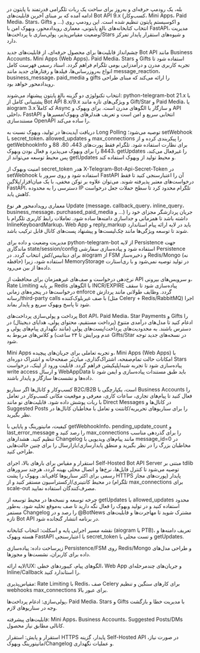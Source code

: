 بله، یک رودمپ حرفه‌ای و به‌روز برای ساخت یک ربات تلگرامی قدرتمند با پایتون در ادامه آمده که بر مبنای آخرین قابلیت‌های Bot API 9.x (کسب‌وکار، Mini Apps، Paid Media، Stars، Gifts و …) و اکوسیستم پایتون تنظیم شده است.
این رودمپ روی انتخاب کتابخانه‌های بالغ پایتونی، معماری رویدادمحور، وبهوک امن با FastAPI، مدیریت وضعیت مقیاس‌پذیر، پولی‌سازی با پرداخت‌ها/Stars و شیوه‌های استقرار پایدار تمرکز دارد.

چشم‌انداز قابلیت‌ها
برای محصول حرفه‌ای، از قابلیت‌های جدید Bot API مانند Business Accounts، Mini Apps (Web Apps)، Paid Media، Stars و Gifts استفاده شود تا تجربه کاربری مدرن و درآمدزایی بومی تلگرام فراهم گردد.
اسناد رسمی فهرست کامل انواع به‌روزرسانی‌ها، فیلدها و رفتارهای جدید مانند message_reaction، business_message، paid_media و gifts را ارائه می‌کند که مبنای طراحی رویدادمحور خواهد بود.

انتخاب تکنولوژی
دو گزینه بالغِ پایتون پیشنهاد می‌شوند: python-telegram-bot 21.x با پشتیبانی کامل از Bot API 8.x/9.x و ویژگی‌های تازه مانند Gift/Star و Paid Media، یا aiogram 3.x که کاملاً Async و سازگار با الگوهای مدرن است.
برای وبهوک و API داخلی، FastAPI انتخابی سریع و امن است و تعریف هندلرهای وبهوک/مسیرها و مستندسازی OpenAPI را ساده می‌کند.

دریافت آپدیت‌ها
در تولید، وبهوک نسبت به Long Polling توصیه می‌شود؛ setWebhook با secret_token، allowed_updates و max_connections را پیکربندی کرده و از getWebhookInfo برای نظارت استفاده شود.
تلگرام فقط پورت‌های 443، 80، 88 و 8443 را برای وبهوک می‌پذیرد و فعال بودن وبهوک، getUpdates را غیرفعال می‌کند، پس محیط توسعه می‌تواند از getUpdates و محیط تولید از وبهوک استفاده کند.

امنیت وبهوک
از secret_token هدر X-Telegram-Bot-Api-Secret-Token در setWebhook استفاده شود و روی سرور با FastAPI آن را اعتبارسنجی کنید تا فقط درخواست‌های معتبر پذیرفته شوند.
می‌توان علاوه بر توکن مخفی، با یک میان‌افزار/پلاگین FastAPI، دسترسی را به محدوده IP تلگرام محدود کرد تا سطح حملات جعل درخواست کاهش یابد.

معماری رویدادمحور
هر نوع Update (message، callback_query، inline_query، business_message، purchased_paid_media و …) جریان پردازشگر مجزای خود را داشته باشد تا همزمانی و جداسازی دامنه‌ها ساده شود.
تعاملات رابط کاربری تلگرام با InlineKeyboardMarkup، Web App و reply_markup باید در لایه ارائه پیام استاندارد شوند تا توسعه ویژگی‌ها مانند چک‌لیست‌ها و پیشنهاد پست‌های کانال قابل ترکیب باشد.

مدیریت وضعیت و داده
برای python-telegram-bot از لایه Persistence جهت ماندگاری state/session/config استفاده شود و پیاده‌سازی سفارشی Persistence برای دیتابیس/کش انتخاب گردد.
در aiogram از FSM و ذخیره‌ساز Redis/Mongo (نه حافظه) استفاده شود، زیرا MemoryStorage در تولید توصیه نمی‌شود و با ری‌استارت داده‌ها از بین می‌رود.

نرخ‌دهی درخواست و صف‌های غیرهمزمان
برای محافظت از API و سرویس‌های بیرونی، Rate Limiting بر پایه Redis با الگوهای INCR/EXPIRE پیاده‌سازی شود تا سقف درخواست‌ها در پنجره‌های زمانی enforce گردد.
وظایف طولانی مانند پردازش رسانه/third-party calls با صف غیربلوک‌کننده (مثل Celery + Redis/RabbitMQ) اجرا شود تا پاسخ وبهوک سریع و پایدار بماند.

پرداخت و پولی‌سازی
پرداخت‌های Bot API، Paid Media، Star Payments و Gifts را ادغام کنید تا مدل‌های درآمدی متنوع (پرداخت مستقیم، محتوای پولی، هدایای دیجیتال) در دسترس باشند.
به محدودیت‌های پرداخت/پست‌های پولی (مانند نگهداری پیام‌های پولی و عدم ویرایش تا ۲۴ ساعت) و کلاس‌های مربوط به Gifts/Star در نسخه‌های جدید توجه شود.

Mini Apps و تجربه تعاملی
برای جریان‌های پیچیده، Mini Apps (Web Apps) با امکانات حالت تمام‌صفحه، اشتراک‌گذاری، میان‌بُر صفحه‌خانه و اشتراک دوره‌ای Stars پیاده‌سازی شود تا تجربه شبه‌اپلیکیشن فراهم گردد.
قابلیت ورود از لینک، درخواست write access و ارسال WebAppData باید طبق مستندات پیاده‌سازی و ایمن شود تا داده‌ها و نشست‌ها سازگار و پایدار باشند.

کسب‌وکار و کانال‌ها
اگر سناریو B2C/B2B است، یکپارچگی با Business Accounts را فعال کنید تا پیام‌های تجاری، ساعات کاری، معرفی و موقعیت مکانی کسب‌وکار در تعامل با ربات پوشش داده شود.
قابلیت‌های نو مانند Direct Messages در کانال‌ها و Suggested Posts را برای سناریوهای تحریریه/کانتنت و تعامل با مخاطبان کانال‌ها در نظر بگیرید.

کیفیت، مانیتورینگ و پایایی
با getWebhookInfo، pending_update_count و last_error_message را رصد کنید و max_connections را برای گذردهی مناسب تنظیم کنید.
هشدارهای Changelog مانند پیام‌های ویدیویی با message_id=0 در مخاطبان بزرگ را در نظر بگیرید و منطق پایدارسازی/بازارسال را برای چنین حالت‌هایی طراحی کنید.

استقرار و مقیاس
برای بارهای بالا، اجرای Self-Hosted Bot API Server مبتنی بر tdlib توصیه می‌شود تا کنترل فایل‌ها، نرخ‌ها و اتصال محلی بهینه گردد، هرچند سرورهای رسمی برای اکثر سناریوها کافی‌اند.
وبهوک را پشت HTTPS پایدار (پورت‌های مجاز تلگرام) در محیط کانتینری/ارکستراسیون مستقر کنید و از max_connections برای scale-out مصرف‌کنندگان استفاده نمایید.

چرخه توسعه و نسخه‌ها
در محیط توسعه از getUpdates با allowed_updates محدود استفاده کنید و در تولید وبهوک را فعال نگه دارید تا صف به‌موقع تخلیه شود.
به‌طور مستمر Changelog را رصد و در @BotNews مشترک شوید تا مهاجرت‌ها و قابلیت‌های تازه Bot API در برنامه انتشار گنجانده شود.

نقشه مسیر اجرایی
پایه و اسکلت: انتخاب کتابخانه (aiogram یا PTB)، تعریف دامنه‌ها و هسته وبهوک FastAPI با اعتبارسنجی secret_token و تست محلی با getUpdates.

زیرساخت داده: پیاده‌سازی Persistence/FSM روی Redis/Mongo و طراحی مدل‌های داده برای کاربران، نشست‌ها و مجوزها.

لایه ارائه/UX: الگوهای پیام، کیبوردهای خطی، Web App و جریان‌های چندمرحله‌ای Inline/Callback را استاندارد کنید.

مقیاس‌پذیری: Rate Limiting با Redis، صف Celery برای کارهای سنگین و تنظیم webhooks max_connections برای عبور بالا.

پولی‌سازی: ادغام پرداخت‌ها، Paid Media، Stars و Gifts با مدیریت خطا و بازگشت وجه در سناریوهای لازم.

قابلیت‌های پیشرفته: Mini Apps، Business Accounts، Suggested Posts/DMs کانالی مطابق نیاز محصول.

استقرار و پایش: استقرار HTTPS پایدار، گزینه Self-Hosted API در صورت نیاز، مانیتورینگ وبهوک/Changelog و عملیات نگهداری.